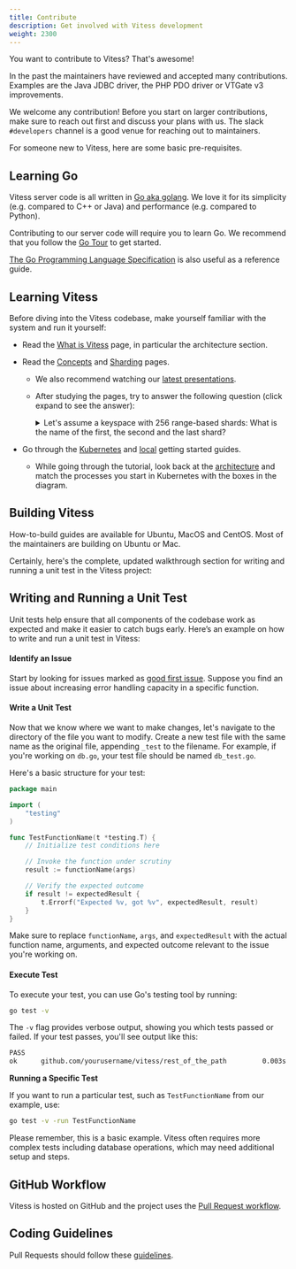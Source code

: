 ```yaml
---
title: Contribute
description: Get involved with Vitess development
weight: 2300
---
```


You want to contribute to Vitess? That's awesome!

In the past the maintainers have reviewed and accepted many contributions. Examples are the Java JDBC driver, the PHP PDO driver or VTGate v3 improvements.

We welcome any contribution! Before you start on larger contributions, make sure to reach out first and discuss your plans with us. 
The slack `#developers` channel is a good venue for reaching out to maintainers.

For someone new to Vitess, here are some basic pre-requisites.

## Learning Go

Vitess server code is all written in [Go aka golang](https://golang.org/). We love it for its simplicity (e.g. compared to C++ or Java) and performance (e.g. compared to Python).

Contributing to our server code will require you to learn Go. We recommend that you follow the [Go Tour](https://tour.golang.org/) to get started.

[The Go Programming Language Specification](https://golang.org/ref/spec) is also useful as a reference guide.

## Learning Vitess

Before diving into the Vitess codebase, make yourself familiar with the system and run it yourself:

* Read the [What is Vitess](../overview/whatisvitess) page, in particular the architecture section.

* Read the [Concepts](../concepts) and [Sharding](../reference/sharding) pages.

  * We also recommend watching our [latest presentations](../resources/presentations).

  * After studying the pages, try to answer the following question (click expand to see the answer):
    <details>
      <summary>
        Let's assume a keyspace with 256 range-based shards: What is the name of the first, the second and the last shard?
      </summary>
      -01, 01-02, ff-
    </details>

* Go through the [Kubernetes](../get-started/kubernetes) and [local](../get-started/local) getting started guides.

  * While going through the tutorial, look back at the [architecture](../overview/architecture) and match the processes you start in Kubernetes with the boxes in the diagram.

## Building Vitess

How-to-build guides are available for Ubuntu, MacOS and CentOS. Most of the maintainers are building on Ubuntu or Mac.

Certainly, here's the complete, updated walkthrough section for writing and running a unit test in the Vitess project:

## Writing and Running a Unit Test

Unit tests help ensure that all components of the codebase work as expected and make it easier to catch bugs early. Here’s an example on how to write and run a unit test in Vitess: 

#### Identify an Issue

Start by looking for issues marked as [good first issue](https://github.com/vitessio/vitess/issues?q=is%3Aopen+is%3Aissue+label%3A%22good+first+issue%22). Suppose you find an issue about increasing error handling capacity in a specific function.

#### Write a Unit Test

Now that we know where we want to make changes, let's navigate to the directory of the file you want to modify. Create a new test file with the same name as the original file, appending `_test` to the filename. For example, if you're working on `db.go`, your test file should be named `db_test.go`.

Here's a basic structure for your test:

```go
package main

import (
    "testing"
)

func TestFunctionName(t *testing.T) {
    // Initialize test conditions here

    // Invoke the function under scrutiny
    result := functionName(args)

    // Verify the expected outcome
    if result != expectedResult {
        t.Errorf("Expected %v, got %v", expectedResult, result)
    }
}
```

Make sure to replace `functionName`, `args`, and `expectedResult` with the actual function name, arguments, and expected outcome relevant to the issue you're working on.

#### Execute  Test

To execute your test, you can use Go's testing tool by running:

```bash
go test -v
```

The `-v` flag provides verbose output, showing you which tests passed or failed. If your test passes, you'll see output like this:

```bash
PASS
ok  	github.com/yourusername/vitess/rest_of_the_path	        0.003s
```

**Running a Specific Test**

If you want to run a particular test, such as `TestFunctionName` from our example, use:

```bash
go test -v -run TestFunctionName
```

Please remember, this is a basic example. Vitess often requires more complex tests including database operations, which may need additional setup and steps.

## GitHub Workflow

Vitess is hosted on GitHub and the project uses the [Pull Request workflow](github-workflow).

## Coding Guidelines

Pull Requests should follow these [guidelines](code-reviews).

